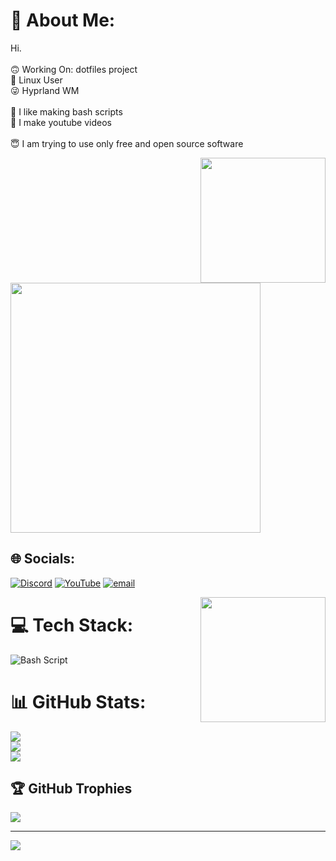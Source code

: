 # 💫 About Me:
Hi.<br><br>🙃 Working On: dotfiles project<br>🤩 Linux User<br>😜 Hyprland WM<br><br>🫠 I like making bash scripts<br>🤭 I make youtube videos<br><br>😇 I am trying to use only free and open source software
<br clear="both">

<img align="right" height="200" src="https://trinket-user-assets.trinket.io/fded7e970488fc2ad402403c1d741cb2192ca633-56cdce439e067cab682ab0e8.png"  />

###

<img src="https://media.tenor.com/bIrzJW6xOtoAAAAC/yetopen.gif" width="400"/>


## 🌐 Socials:
[![Discord](https://img.shields.io/badge/Discord-%237289DA.svg?logo=discord&logoColor=white)](https://discord.gg/https://discord.gg/8XA7MgVvYN) [![YouTube](https://img.shields.io/badge/YouTube-%23FF0000.svg?logo=YouTube&logoColor=white)](https://youtube.com/@ArkboiX) [![email](https://img.shields.io/badge/Email-D14836?logo=gmail&logoColor=white)](mailto:arkboi.x@gmail.com) 
<br clear="both">

<img align="right" height="200" src="https://blogger.googleusercontent.com/img/b/R29vZ2xl/AVvXsEjUMgRwMo621_NBi88eEnNo7-yORtUjDVkJU69vh2vqvl0cNpNT0ZRoxORIAY01D6yMOwxGGKmGvriSpB5XrVLd2vd1zrF45uWSc7854ivKrL8-Mpf4lcDuNpeEOtdX8Z3-U7PhPRV4IDI/s320/santang-tux-croft-2025.png"  />

###

# 💻 Tech Stack:
![Bash Script](https://img.shields.io/badge/bash_script-%23121011.svg?style=for-the-badge&logo=gnu-bash&logoColor=white)
# 📊 GitHub Stats:
![](https://github-readme-stats.vercel.app/api?username=arkboix&theme=solarized-dark&hide_border=true&include_all_commits=false&count_private=false)<br/>
![](https://github-readme-streak-stats.herokuapp.com/?user=arkboix&theme=solarized-dark&hide_border=true)<br/>
![](https://github-readme-stats.vercel.app/api/top-langs/?username=arkboix&theme=solarized-dark&hide_border=true&include_all_commits=false&count_private=false&layout=compact)

## 🏆 GitHub Trophies
![](https://github-profile-trophy.vercel.app/?username=arkboix&theme=solarized-dark&no-frame=false&no-bg=true&margin-w=4)

---
[![](https://visitcount.itsvg.in/api?id=arkboix&icon=0&color=0)](https://visitcount.itsvg.in)

<!-- Proudly created with GPRM ( https://gprm.itsvg.in ) -->

<!-- Proudly created with GPRM ( https://gprm.itsvg.in ) -->


<!---
arkboix/arkboix is a ✨ special ✨ repository because its `README.md` (this file) appears on your GitHub profile.
You can click the Preview link to take a look at your changes.
--->
